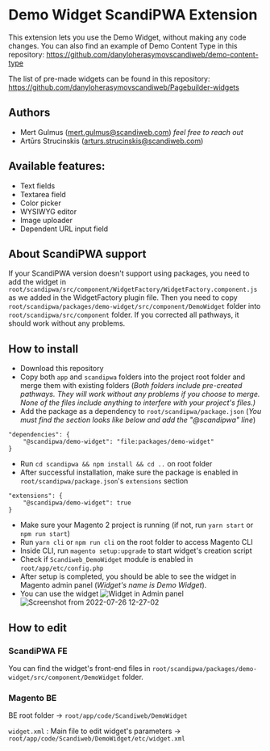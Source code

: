 # Demo Widget ScandiPWA Extension

This extension lets you use the Demo Widget, without making any code changes.
You can also find an example of Demo Content Type in this repository:
https://github.com/danyloherasymovscandiweb/demo-content-type

The list of pre-made widgets can be found in this repository:
https://github.com/danyloherasymovscandiweb/Pagebuilder-widgets

## Authors
* Mert Gulmus (mert.gulmus@scandiweb.com) *feel free to reach out*
* Artūrs Strucinskis (arturs.strucinskis@scandiweb.com)

## Available features: 
 - Text fields
 - Textarea field
 - Color picker
 - WYSIWYG editor
 - Image uploader
 - Dependent URL input field


## About ScandiPWA support
If your ScandiPWA version doesn't support using packages, you need to add the widget in ```root/scandipwa/src/component/WidgetFactory/WidgetFactory.component.js``` as we added in the WidgetFactory plugin file. Then you need to copy ```root/scandipwa/packages/demo-widget/src/component/DemoWidget``` folder into ```root/scandipwa/src/component``` folder. If you corrected all pathways, it should work without any problems.

## How to install
* Download this repository
* Copy both ```app``` and ```scandipwa``` folders into the project root folder and merge them with existing folders (*Both folders include pre-created pathways. They will work without any problems if you choose to merge. None of the files include anything to interfere with your project's files.)*
* Add the package as a dependency to ```root/scandipwa/package.json``` (*You must find the section looks like below and add the "@scandipwa" line*)
```
"dependencies": {
    "@scandipwa/demo-widget": "file:packages/demo-widget"
}
```
* Run ```cd scandipwa && npm install && cd ..``` on root folder
* After successful installation, make sure the package is enabled in ```root/scandipwa/package.json```'s ```extensions``` section
```
"extensions": {
    "@scandipwa/demo-widget": true
}
```
* Make sure your Magento 2 project is running (if not, run ```yarn start``` or ```npm run start```)
* Run ```yarn cli``` or ```npm run cli``` on the root folder to access Magento CLI
* Inside CLI, run ```magento setup:upgrade``` to start widget's creation script
* Check if ```Scandiweb_DemoWidget``` module is enabled in ```root/app/etc/config.php```
* After setup is completed, you should be able to see the widget in Magento admin panel (*Widget's name is Demo Widget*).
* You can use the widget
![Widget in Admin panel](https://i.imgur.com/iNXA2YL.png)
![Screenshot from 2022-07-26 12-27-02](https://user-images.githubusercontent.com/102791059/180973375-8c378ce9-2dc2-4c1f-a236-c809d421be08.png)



## How to edit

### ScandiPWA FE

You can find the widget's front-end files in ```root/scandipwa/packages/demo-widget/src/component/DemoWidget``` folder.


### Magento BE

BE root folder -> ```root/app/code/Scandiweb/DemoWidget```

```widget.xml``` : Main file to edit widget's parameters -> ```root/app/code/Scandiweb/DemoWidget/etc/widget.xml```
